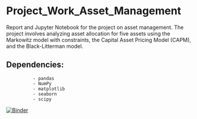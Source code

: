 # Project_Work_Asset_Management
Report and Jupyter Notebook for the project on asset management. The project involves analyzing asset allocation for five assets using the Markowitz model with constraints, the Capital Asset Pricing Model (CAPM), and the Black-Litterman model.
## Dependencies: 
              - pandas
              - NumPy
              - matplotlib
              - seaborn
              - scipy
[![Binder](https://mybinder.org/badge_logo.svg)](https://mybinder.org/v2/gh/Riccardo-Martelli/Project_Work_Asset_Management/HEAD)
